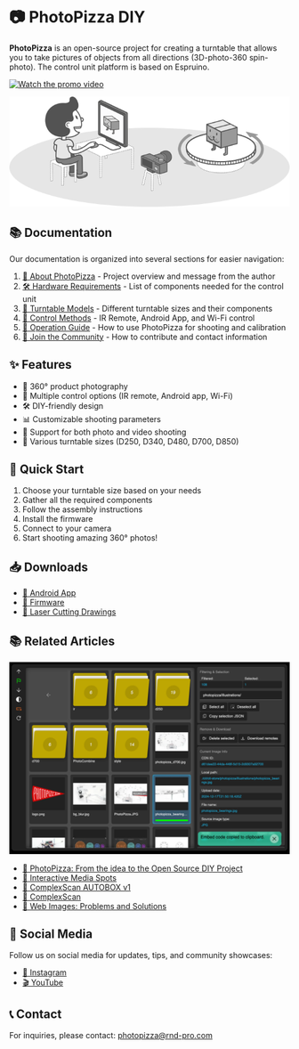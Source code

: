 # 📷 PhotoPizza DIY

**PhotoPizza** is an open-source project for creating a turntable that allows you to take pictures of objects from all directions (3D-photo-360 spin-photo). The control unit platform is based on Espruino.

[![Watch the promo video](https://img.youtube.com/vi/ocshAWL1mxE/0.jpg)](https://youtu.be/ocshAWL1mxE?si=FHEazX_rP1Yjf2Of)

![PhotoPizza Turntable](docs/pic/PhotoPizza_01.png)

## 📚 Documentation

Our documentation is organized into several sections for easier navigation:

1. [📢 About PhotoPizza](docs/01-about.md) - Project overview and message from the author
2. [🛠️ Hardware Requirements](docs/02-hardware.md) - List of components needed for the control unit
3. [🔄 Turntable Models](docs/03-turntable-models.md) - Different turntable sizes and their components
4. [📱 Control Methods](docs/04-control-methods.md) - IR Remote, Android App, and Wi-Fi control
5. [📸 Operation Guide](docs/05-operation-guide.md) - How to use PhotoPizza for shooting and calibration
6. [🌟 Join the Community](docs/06-community.md) - How to contribute and contact information

## ✨ Features

- 🔄 360° product photography
- 📱 Multiple control options (IR remote, Android app, Wi-Fi)
- 🛠️ DIY-friendly design
- 📊 Customizable shooting parameters
- 🎥 Support for both photo and video shooting
- 📐 Various turntable sizes (D250, D340, D480, D700, D850)

## 🚀 Quick Start

1. Choose your turntable size based on your needs
2. Gather all the required components
3. Follow the assembly instructions
4. Install the firmware
5. Connect to your camera
6. Start shooting amazing 360° photos!

## 📥 Downloads

- [📱 Android App](https://github.com/PhotoPizza/remote/blob/master/PhotoPizza.apk)
- [💾 Firmware](Firmware_for_D340_D480_D700/)
- [📐 Laser Cutting Drawings](Drawings_for_laser_cutting/)

## 📚 Related Articles
![PhotoPizza in action](docs/pic/4096.webp)

- [📝 PhotoPizza: From the idea to the Open Source DIY Project](https://rnd-pro.com/pulse/PhotoPizza/)
- [📝 Interactive Media Spots](https://rnd-pro.com/pulse/interactive-media-spots/)
- [📝 ComplexScan AUTOBOX v1](https://rnd-pro.com/pulse/ComplexScan_AUTOBOX_v1/)
- [📝 ComplexScan](https://rnd-pro.com/pulse/ComplexScan/)
- [📝 Web Images: Problems and Solutions](https://rnd-pro.com/pulse/web-images-problem/)

## 📱 Social Media

Follow us on social media for updates, tips, and community showcases:

- [📸 Instagram](https://www.instagram.com/diy.photopizza/)
- [🎬 YouTube](https://www.youtube.com/@PhotoPizza)

## 📞 Contact

For inquiries, please contact: photopizza@rnd-pro.com
